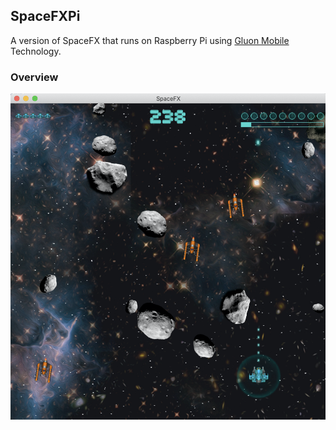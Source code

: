 ## SpaceFXPi
A version of SpaceFX that runs on Raspberry Pi using [Gluon Mobile](https://gluonhq.com/products/mobile/) Technology.

### Overview
![Overview](https://raw.githubusercontent.com/HanSolo/SpaceFXPi/master/SpaceFX.png)

